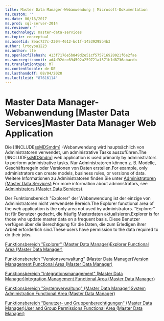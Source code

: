 ```yaml
---
title: Master Data Manager-Webanwendung | Microsoft-Dokumentation
ms.custom: ''
ms.date: 06/13/2017
ms.prod: sql-server-2014
ms.reviewer: ''
ms.technology: master-data-services
ms.topic: conceptual
ms.assetid: 8eac727c-2304-4612-bc1f-14539295b4b3
author: lrtoyou1223
ms.author: lle
ms.openlocfilehash: 413f7176e5b849d2e51cf575716928021f6e2fae
ms.sourcegitcommit: ad4d92dce894592a259721a1571b1d8736abacdb
ms.translationtype: MT
ms.contentlocale: de-DE
ms.lasthandoff: 08/04/2020
ms.locfileid: "87616114"
---
```

# <a name="master-data-manager-web-application"></a><span data-ttu-id="684cc-102">Master Data Manager-Webanwendung [Master Data Services]</span><span class="sxs-lookup"><span data-stu-id="684cc-102">Master Data Manager Web Application</span></span>
  <span data-ttu-id="684cc-103">Die [!INCLUDE[ssMDSmdm](../includes/ssmdsmdm-md.md)] -Webanwendung wird hauptsächlich von Administratoren verwendet, um administrative Tasks auszuführen.</span><span class="sxs-lookup"><span data-stu-id="684cc-103">The [!INCLUDE[ssMDSmdm](../includes/ssmdsmdm-md.md)] web application is used primarily by administrators to perform administrative tasks.</span></span> <span data-ttu-id="684cc-104">Nur Administratoren können z. B. Modelle, Geschäftsregeln oder Versionen von Daten erstellen.</span><span class="sxs-lookup"><span data-stu-id="684cc-104">For example, only administrators can create models, business rules, or versions of data.</span></span> <span data-ttu-id="684cc-105">Weitere Informationen zu Administratoren finden Sie unter [Administratoren &#40;Master Data Services&#41;](administrators-master-data-services.md).</span><span class="sxs-lookup"><span data-stu-id="684cc-105">For more information about administrators, see [Administrators &#40;Master Data Services&#41;](administrators-master-data-services.md).</span></span>  
  
 <span data-ttu-id="684cc-106">Der Funktionsbereich "Explorer" der Webanwendung ist der einzige von Administratoren nicht verwendete Bereich.</span><span class="sxs-lookup"><span data-stu-id="684cc-106">The Explorer functional area of the web application is the only area not used by administrators.</span></span> <span data-ttu-id="684cc-107">"Explorer" ist für Benutzer gedacht, die häufig Masterdaten aktualisieren.</span><span class="sxs-lookup"><span data-stu-id="684cc-107">Explorer is for those who update master data on a frequent basis.</span></span> <span data-ttu-id="684cc-108">Diese Benutzer verfügen über die Berechtigung für die Daten, die zum Erledigen ihrer Arbeit erforderlich sind.</span><span class="sxs-lookup"><span data-stu-id="684cc-108">These users have permission to the data required to do their jobs.</span></span>  
  
 [<span data-ttu-id="684cc-109">Funktionsbereich "Explorer" &#40;Master Data Manager&#41;</span><span class="sxs-lookup"><span data-stu-id="684cc-109">Explorer Functional Area &#40;Master Data Manager&#41;</span></span>](../../2014/master-data-services/explorer-functional-area-master-data-manager.md)  
  
 [<span data-ttu-id="684cc-110">Funktionsbereich "Versionsverwaltung" &#40;Master Data Manager&#41;</span><span class="sxs-lookup"><span data-stu-id="684cc-110">Version Management Functional Area &#40;Master Data Manager&#41;</span></span>](../../2014/master-data-services/version-management-functional-area-master-data-manager.md)  
  
 [<span data-ttu-id="684cc-111">Funktionsbereich "Integrationsmanagement" &#40;Master Data Manager&#41;</span><span class="sxs-lookup"><span data-stu-id="684cc-111">Integration Management Functional Area &#40;Master Data Manager&#41;</span></span>](../../2014/master-data-services/integration-management-functional-area-master-data-manager.md)  
  
 [<span data-ttu-id="684cc-112">Funktionsbereich "Systemverwaltung" &#40;Master Data Manager&#41;</span><span class="sxs-lookup"><span data-stu-id="684cc-112">System Administration Functional Area &#40;Master Data Manager&#41;</span></span>](../../2014/master-data-services/system-administration-functional-area-master-data-manager.md)  
  
 [<span data-ttu-id="684cc-113">Funktionsbereich "Benutzer- und Gruppenberechtigungen" &#40;Master Data Manager&#41;</span><span class="sxs-lookup"><span data-stu-id="684cc-113">User and Group Permissions Functional Area &#40;Master Data Manager&#41;</span></span>](../../2014/master-data-services/user-and-group-permissions-functional-area-master-data-manager.md)  
  
  
